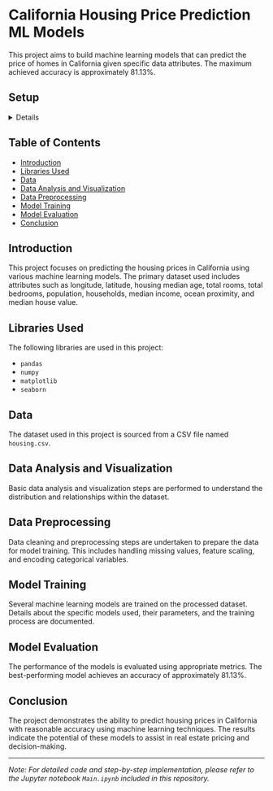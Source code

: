 # California Housing Price Prediction ML Models

This project aims to build machine learning models that can predict the price of homes in California given specific data attributes. The maximum achieved accuracy is approximately 81.13%.
## Setup
<details>
  
  Create a virtual environment venv in the directory
  ```
  python -m venv venv
  ```
  Activate the environment
    
  - for linux/mac
  ```
  source venv/bin/activate
  ```
  - for windows
  ```
  venv\Scripts\activate
  ```
  Install dependencies from requirements.txt file
  ```
  pip install -r requirements.txt
  ```
  Run the jupyter lab
  ```
  jupyter lab
  ```
</details>

## Table of Contents

- [Introduction](#introduction)
- [Libraries Used](#libraries-used)
- [Data](#data)
- [Data Analysis and Visualization](#data-analysis-and-visualization)
- [Data Preprocessing](#data-preprocessing)
- [Model Training](#model-training)
- [Model Evaluation](#model-evaluation)
- [Conclusion](#conclusion)

## Introduction

This project focuses on predicting the housing prices in California using various machine learning models. The primary dataset used includes attributes such as longitude, latitude, housing median age, total rooms, total bedrooms, population, households, median income, ocean proximity, and median house value.

## Libraries Used

The following libraries are used in this project:

- `pandas`
- `numpy`
- `matplotlib`
- `seaborn`

## Data

The dataset used in this project is sourced from a CSV file named `housing.csv`.

## Data Analysis and Visualization

Basic data analysis and visualization steps are performed to understand the distribution and relationships within the dataset.

## Data Preprocessing

Data cleaning and preprocessing steps are undertaken to prepare the data for model training. This includes handling missing values, feature scaling, and encoding categorical variables.

## Model Training

Several machine learning models are trained on the processed dataset. Details about the specific models used, their parameters, and the training process are documented.

## Model Evaluation

The performance of the models is evaluated using appropriate metrics. The best-performing model achieves an accuracy of approximately 81.13%.

## Conclusion

The project demonstrates the ability to predict housing prices in California with reasonable accuracy using machine learning techniques. The results indicate the potential of these models to assist in real estate pricing and decision-making.

---

*Note: For detailed code and step-by-step implementation, please refer to the Jupyter notebook `Main.ipynb` included in this repository.*

